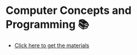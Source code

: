 # Computer Concepts and Programming 📚
- [Click here to get the materials](https://drive.google.com/drive/folders/1-DEOtemOACFVbJYwcBdlJSBfYFYMAJpw?usp=sharing)